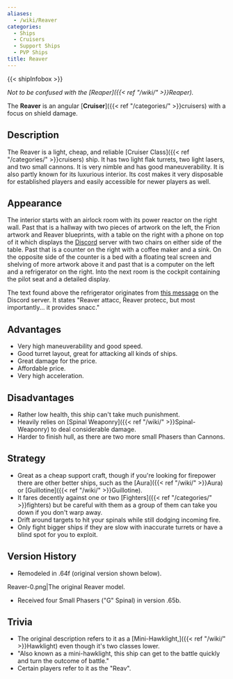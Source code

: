 ```yaml
---
aliases:
  - /wiki/Reaver
categories:
  - Ships
  - Cruisers
  - Support Ships
  - PVP Ships
title: Reaver
---
```


{{< shipInfobox >}}

_Not to be confused with the [Reaper]({{< ref "/wiki/" >}}Reaper)._

The **Reaver** is an angular [**Cruiser**]({{< ref "/categories/" >}}cruisers) with a focus on shield damage.

## Description

The Reaver is a light, cheap, and reliable [Cruiser Class]({{< ref "/categories/" >}}cruisers) ship. It has two light flak turrets, two light lasers, and two small cannons. It is very nimble and has good maneuverability. It is also partly known for its luxurious interior. Its cost makes it very disposable for established players and easily accessible for newer players as well.

## Appearance

The interior starts with an airlock room with its power reactor on the right wall. Past that is a hallway with two pieces of artwork on the left, the Frion artwork and Reaver blueprints, with a table on the right with a phone on top of it which displays the [Discord](https://discord.robloxgalaxy.wiki/%7CGalaxy) server with two chairs on either side of the table. Past that is a counter on the right with a coffee maker and a sink. On the opposite side of the counter is a bed with a floating teal screen and shelving of more artwork above it and past that is a computer on the left and a refrigerator on the right. Into the next room is the cockpit containing the pilot seat and a detailed display.

The text found above the refrigerator originates from [this message](https://discord.com/channels/204965774618656769/350873216291700739/440041766373163008) on the Discord server. It states "Reaver attacc, Reaver protecc, but most importantly... it provides snacc."

## Advantages

- Very high maneuverability and good speed.
- Good turret layout, great for attacking all kinds of ships.
- Great damage for the price.
- Affordable price.
- Very high acceleration.

## Disadvantages

- Rather low health, this ship can't take much punishment.
- Heavily relies on [Spinal Weaponry]({{< ref "/wiki/" >}}Spinal-Weaponry) to deal considerable damage.
- Harder to finish hull, as there are two more small Phasers than Cannons.

## Strategy

- Great as a cheap support craft, though if you're looking for firepower there are other better ships, such as the [Aura]({{< ref "/wiki/" >}}Aura) or [Guillotine]({{< ref "/wiki/" >}}Guillotine).
- It fares decently against one or two [Fighters]({{< ref "/categories/" >}}fighters) but be careful with them as a group of them can take you down if you don't warp away.
- Drift around targets to hit your spinals while still dodging incoming fire.
- Only fight bigger ships if they are slow with inaccurate turrets or have a blind spot for you to exploit.

## Version History

- Remodeled in .64f (original version shown below).

Reaver-0.png|The original Reaver model.

</gallery>

- Received four Small Phasers ("G" Spinal) in version .65b.

## Trivia

- The original description refers to it as a [Mini-Hawklight,]({{< ref "/wiki/" >}}Hawklight) even though it's two classes lower.
- "Also known as a mini-hawklight, this ship can get to the battle quickly and turn the outcome of battle."
- Certain players refer to it as the "Reav".
